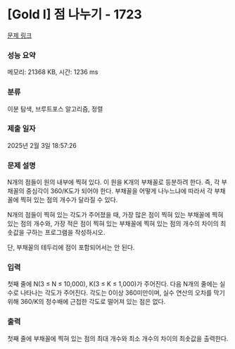 # [Gold I] 점 나누기 - 1723 

[문제 링크](https://www.acmicpc.net/problem/1723) 

### 성능 요약

메모리: 21368 KB, 시간: 1236 ms

### 분류

이분 탐색, 브루트포스 알고리즘, 정렬

### 제출 일자

2025년 2월 3일 18:57:26

### 문제 설명

<p>N개의 점들이 원의 내부에 찍혀 있다. 이 원을 K개의 부채꼴로 등분하려 한다. 즉, 각 부채꼴의 중심각이 360/K도가 되어야 한다. 부채꼴을 어떻게 나누느냐에 따라서 각 부채꼴에 찍혀 있는 점의 개수가 달라질 수 있다.</p>

<p>N개의 점들이 찍혀 있는 각도가 주어졌을 때, 가장 많은 점이 찍혀 있는 부채꼴에 찍혀 있는 점의 개수와, 가장 적은 점이 찍혀 있는 부채꼴에 찍혀 있는 점의 개수의 차이의 최솟값을 구하는 프로그램을 작성하시오.</p>

<p>단, 부채꼴의 테두리에 점이 포함되어서는 안 된다.</p>

### 입력 

 <p>첫째 줄에 N(3 ≤ N ≤ 10,000), K(3 ≤ K ≤ 1,000)가 주어진다. 다음 N개의 줄에는 실수로 나타나는 각도가 주어진다. 각도는 0이상 360미만이며, 실수 연산의 오차를 막기 위해 360/K의 정수배에 근접한 각도로 떨어져 있는 점은 없다.</p>

### 출력 

 <p>첫째 줄에 부채꼴에 찍혀 있는 점의 최대 개수와 최소 개수의 차이의 최솟값을 출력한다.</p>


